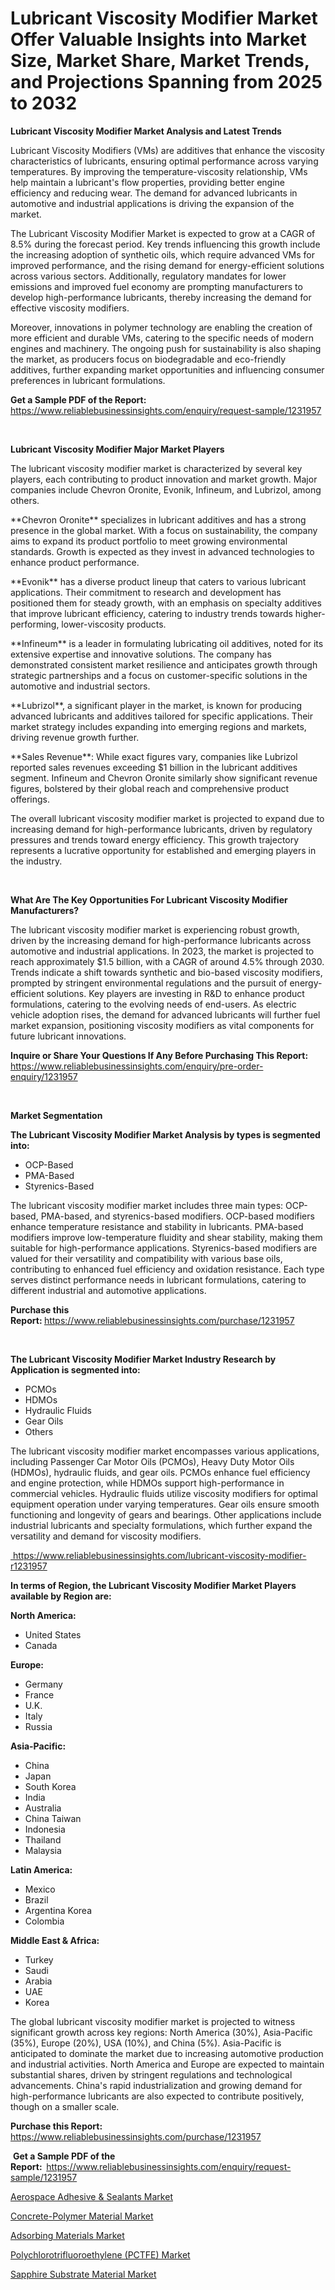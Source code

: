 <p><h1>Lubricant Viscosity Modifier Market Offer Valuable Insights into Market Size, Market Share, Market Trends, and Projections Spanning from 2025 to 2032</h1></p><p><strong>Lubricant Viscosity Modifier Market Analysis and Latest Trends</strong></p>
<p><p>Lubricant Viscosity Modifiers (VMs) are additives that enhance the viscosity characteristics of lubricants, ensuring optimal performance across varying temperatures. By improving the temperature-viscosity relationship, VMs help maintain a lubricant's flow properties, providing better engine efficiency and reducing wear. The demand for advanced lubricants in automotive and industrial applications is driving the expansion of the market.</p><p>The Lubricant Viscosity Modifier Market is expected to grow at a CAGR of 8.5% during the forecast period. Key trends influencing this growth include the increasing adoption of synthetic oils, which require advanced VMs for improved performance, and the rising demand for energy-efficient solutions across various sectors. Additionally, regulatory mandates for lower emissions and improved fuel economy are prompting manufacturers to develop high-performance lubricants, thereby increasing the demand for effective viscosity modifiers.</p><p>Moreover, innovations in polymer technology are enabling the creation of more efficient and durable VMs, catering to the specific needs of modern engines and machinery. The ongoing push for sustainability is also shaping the market, as producers focus on biodegradable and eco-friendly additives, further expanding market opportunities and influencing consumer preferences in lubricant formulations.</p></p>
<p><strong>Get a Sample PDF of the Report:&nbsp;</strong> <a href="https://www.reliablebusinessinsights.com/enquiry/request-sample/1231957?utm_campaign=100&utm_medium=2&utm_source=Github&utm_content=ia&utm_term=03042025&utm_id=lubricant-viscosity-modifier">https://www.reliablebusinessinsights.com/enquiry/request-sample/1231957</a></p>
<p>&nbsp;</p>
<p><strong>Lubricant Viscosity Modifier Major Market Players</strong></p>
<p><p>The lubricant viscosity modifier market is characterized by several key players, each contributing to product innovation and market growth. Major companies include Chevron Oronite, Evonik, Infineum, and Lubrizol, among others.</p><p>**Chevron Oronite** specializes in lubricant additives and has a strong presence in the global market. With a focus on sustainability, the company aims to expand its product portfolio to meet growing environmental standards. Growth is expected as they invest in advanced technologies to enhance product performance.</p><p>**Evonik** has a diverse product lineup that caters to various lubricant applications. Their commitment to research and development has positioned them for steady growth, with an emphasis on specialty additives that improve lubricant efficiency, catering to industry trends towards higher-performing, lower-viscosity products.</p><p>**Infineum** is a leader in formulating lubricating oil additives, noted for its extensive expertise and innovative solutions. The company has demonstrated consistent market resilience and anticipates growth through strategic partnerships and a focus on customer-specific solutions in the automotive and industrial sectors.</p><p>**Lubrizol**, a significant player in the market, is known for producing advanced lubricants and additives tailored for specific applications. Their market strategy includes expanding into emerging regions and markets, driving revenue growth further.</p><p>**Sales Revenue**: While exact figures vary, companies like Lubrizol reported sales revenues exceeding $1 billion in the lubricant additives segment. Infineum and Chevron Oronite similarly show significant revenue figures, bolstered by their global reach and comprehensive product offerings.</p><p>The overall lubricant viscosity modifier market is projected to expand due to increasing demand for high-performance lubricants, driven by regulatory pressures and trends toward energy efficiency. This growth trajectory represents a lucrative opportunity for established and emerging players in the industry.</p></p>
<p>&nbsp;</p>
<p><strong>What Are The Key Opportunities For Lubricant Viscosity Modifier Manufacturers?</strong></p>
<p><p>The lubricant viscosity modifier market is experiencing robust growth, driven by the increasing demand for high-performance lubricants across automotive and industrial applications. In 2023, the market is projected to reach approximately $1.5 billion, with a CAGR of around 4.5% through 2030. Trends indicate a shift towards synthetic and bio-based viscosity modifiers, prompted by stringent environmental regulations and the pursuit of energy-efficient solutions. Key players are investing in R&D to enhance product formulations, catering to the evolving needs of end-users. As electric vehicle adoption rises, the demand for advanced lubricants will further fuel market expansion, positioning viscosity modifiers as vital components for future lubricant innovations.</p></p>
<p><strong>Inquire or Share Your Questions If Any Before Purchasing This Report:</strong> <a href="https://www.reliablebusinessinsights.com/enquiry/pre-order-enquiry/1231957?utm_campaign=100&utm_medium=2&utm_source=Github&utm_content=ia&utm_term=03042025&utm_id=lubricant-viscosity-modifier">https://www.reliablebusinessinsights.com/enquiry/pre-order-enquiry/1231957</a></p>
<p>&nbsp;</p>
<p><strong>Market Segmentation</strong></p>
<p><strong>The Lubricant Viscosity Modifier Market Analysis by types is segmented into:</strong></p>
<p><ul><li>OCP-Based</li><li>PMA-Based</li><li>Styrenics-Based</li></ul></p>
<p><p>The lubricant viscosity modifier market includes three main types: OCP-based, PMA-based, and styrenics-based modifiers. OCP-based modifiers enhance temperature resistance and stability in lubricants. PMA-based modifiers improve low-temperature fluidity and shear stability, making them suitable for high-performance applications. Styrenics-based modifiers are valued for their versatility and compatibility with various base oils, contributing to enhanced fuel efficiency and oxidation resistance. Each type serves distinct performance needs in lubricant formulations, catering to different industrial and automotive applications.</p></p>
<p><strong>Purchase this Report:&nbsp;</strong><a href="https://www.reliablebusinessinsights.com/purchase/1231957?utm_campaign=100&utm_medium=2&utm_source=Github&utm_content=ia&utm_term=03042025&utm_id=lubricant-viscosity-modifier">https://www.reliablebusinessinsights.com/purchase/1231957</a></p>
<p>&nbsp;</p>
<p><strong>The Lubricant Viscosity Modifier Market Industry Research by Application is segmented into:</strong></p>
<p><ul><li>PCMOs</li><li>HDMOs</li><li>Hydraulic Fluids</li><li>Gear Oils</li><li>Others</li></ul></p>
<p><p>The lubricant viscosity modifier market encompasses various applications, including Passenger Car Motor Oils (PCMOs), Heavy Duty Motor Oils (HDMOs), hydraulic fluids, and gear oils. PCMOs enhance fuel efficiency and engine protection, while HDMOs support high-performance in commercial vehicles. Hydraulic fluids utilize viscosity modifiers for optimal equipment operation under varying temperatures. Gear oils ensure smooth functioning and longevity of gears and bearings. Other applications include industrial lubricants and specialty formulations, which further expand the versatility and demand for viscosity modifiers.</p></p>
<p><a href="https://www.reliablebusinessinsights.com/lubricant-viscosity-modifier-r1231957?utm_campaign=100&utm_medium=2&utm_source=Github&utm_content=ia&utm_term=03042025&utm_id=lubricant-viscosity-modifier">&nbsp;https://www.reliablebusinessinsights.com/lubricant-viscosity-modifier-r1231957</a></p>
<p><strong>In terms of Region, the Lubricant Viscosity Modifier Market Players available by Region are:</strong></p>
<p>
    <p> <strong> North America: </strong>
        <ul>
            <li>United States</li>
            <li>Canada</li>
        </ul>
        </p> 
    <p> <strong> Europe: </strong>
        <ul>
            <li>Germany</li>
            <li>France</li>
            <li>U.K.</li>
            <li>Italy</li>
            <li>Russia</li>
        </ul>
        </p> 
    <p> <strong> Asia-Pacific: </strong>
        <ul>
            <li>China</li>
            <li>Japan</li>
            <li>South Korea</li>
            <li>India</li>
            <li>Australia</li>
            <li>China Taiwan</li>
            <li>Indonesia</li>
            <li>Thailand</li>
            <li>Malaysia</li>
        </ul>
        </p> 
    <p> <strong> Latin America: </strong>
        <ul>
            <li>Mexico</li>
            <li>Brazil</li>
            <li>Argentina Korea</li>
            <li>Colombia</li>
        </ul>
        </p> 
    <p> <strong> Middle East & Africa: </strong>
        <ul>
            <li>Turkey</li>
            <li>Saudi</li>
            <li>Arabia</li>
            <li>UAE</li>
            <li>Korea</li>
        </ul>
    </p>
    </p>
<p><p>The global lubricant viscosity modifier market is projected to witness significant growth across key regions: North America (30%), Asia-Pacific (35%), Europe (20%), USA (10%), and China (5%). Asia-Pacific is anticipated to dominate the market due to increasing automotive production and industrial activities. North America and Europe are expected to maintain substantial shares, driven by stringent regulations and technological advancements. China's rapid industrialization and growing demand for high-performance lubricants are also expected to contribute positively, though on a smaller scale.</p></p>
<p><strong>Purchase this Report: </strong><a href="https://www.reliablebusinessinsights.com/purchase/1231957?utm_campaign=100&utm_medium=2&utm_source=Github&utm_content=ia&utm_term=03042025&utm_id=lubricant-viscosity-modifier">https://www.reliablebusinessinsights.com/purchase/1231957</a></p>
<p>&nbsp;<strong>Get a Sample PDF of the Report:&nbsp;&nbsp;</strong><a href="https://www.reliablebusinessinsights.com/enquiry/request-sample/1231957?utm_campaign=100&utm_medium=2&utm_source=Github&utm_content=ia&utm_term=03042025&utm_id=lubricant-viscosity-modifier">https://www.reliablebusinessinsights.com/enquiry/request-sample/1231957</a></p>
<p><strong></strong></p>
<p><p><a href="https://github.com/bauldlimle6h/Market-Research-Report-List-1/blob/main/aerospace-adhesive-sealants-market.md?utm_campaign=100&utm_medium=2&utm_source=Github&utm_content=ia&utm_term=03042025&utm_id=lubricant-viscosity-modifier">Aerospace Adhesive & Sealants Market</a></p><p><a href="https://github.com/makzzochil/Market-Research-Report-List-1/blob/main/concrete-polymer-material-market.md?utm_campaign=100&utm_medium=2&utm_source=Github&utm_content=ia&utm_term=03042025&utm_id=lubricant-viscosity-modifier">Concrete-Polymer Material Market</a></p><p><a href="https://github.com/buseknoden2b/Market-Research-Report-List-1/blob/main/adsorbing-materials-market.md?utm_campaign=100&utm_medium=2&utm_source=Github&utm_content=ia&utm_term=03042025&utm_id=lubricant-viscosity-modifier">Adsorbing Materials Market</a></p><p><a href="https://github.com/heinslakey2x/Market-Research-Report-List-1/blob/main/polychlorotrifluoroethylene-pctfe-market.md?utm_campaign=100&utm_medium=2&utm_source=Github&utm_content=ia&utm_term=03042025&utm_id=lubricant-viscosity-modifier">Polychlorotrifluoroethylene (PCTFE) Market</a></p><p><a href="https://github.com/sternymkere4/Market-Research-Report-List-1/blob/main/sapphire-substrate-material-market.md?utm_campaign=100&utm_medium=2&utm_source=Github&utm_content=ia&utm_term=03042025&utm_id=lubricant-viscosity-modifier">Sapphire Substrate Material Market</a></p></p>